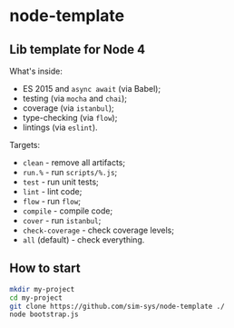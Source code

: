 # node-template
## Lib template for Node 4

What's inside:

 - ES 2015 and `async await` (via Babel);
 - testing (via `mocha` and `chai`);
 - coverage (via `istanbul`);
 - type-checking (via `flow`);
 - lintings (via `eslint`).

Targets:

 - `clean` - remove all artifacts;
 - `run.%` - run `scripts/%.js`;
 - `test` - run unit tests;
 - `lint` - lint code;
 - `flow` - run `flow`;
 - `compile` - compile code;
 - `cover` - run `istanbul`;
 - `check-coverage` - check coverage levels;
 - `all` (default) - check everything.

## How to start

```bash
mkdir my-project
cd my-project
git clone https://github.com/sim-sys/node-template ./
node bootstrap.js
```
